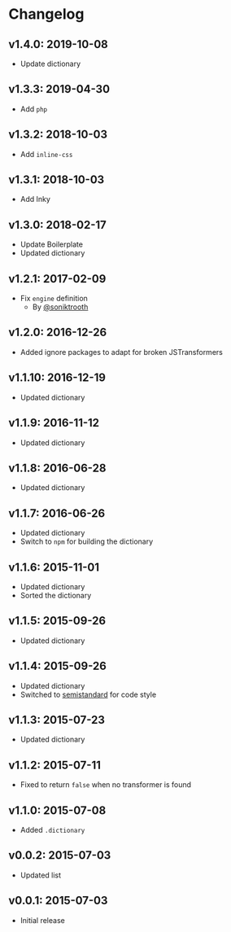 # Changelog

## v1.4.0: 2019-10-08

- Update dictionary

## v1.3.3: 2019-04-30

- Add `php`

## v1.3.2: 2018-10-03

- Add `inline-css`

## v1.3.1: 2018-10-03

- Add Inky

## v1.3.0: 2018-02-17

- Update Boilerplate
- Updated dictionary

## v1.2.1: 2017-02-09

- Fix `engine` definition
  - By [@soniktrooth](http://github.com/soniktrooth)

## v1.2.0: 2016-12-26

- Added ignore packages to adapt for broken JSTransformers

## v1.1.10: 2016-12-19

- Updated dictionary

## v1.1.9: 2016-11-12

- Updated dictionary

## v1.1.8: 2016-06-28

- Updated dictionary

## v1.1.7: 2016-06-26

- Updated dictionary
- Switch to `npm` for building the dictionary

## v1.1.6: 2015-11-01

- Updated dictionary
- Sorted the dictionary

## v1.1.5: 2015-09-26

- Updated dictionary

## v1.1.4: 2015-09-26

- Updated dictionary
- Switched to [semistandard](http://npm.im/semistandard) for code style

## v1.1.3: 2015-07-23

- Updated dictionary

## v1.1.2: 2015-07-11

- Fixed to return `false` when no transformer is found

## v1.1.0: 2015-07-08

- Added `.dictionary`

## v0.0.2: 2015-07-03

- Updated list

## v0.0.1: 2015-07-03

- Initial release
